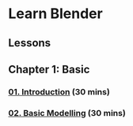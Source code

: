 # Learn Blender

## Lessons

## Chapter 1: Basic

### [01. Introduction](chapter1/01-introduction/) (30 mins)

### [02. Basic Modelling](chapter1/02-basic-modelling) (30 mins)
